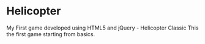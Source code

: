 Helicopter
==========

My First game developed using HTML5 and jQuery - Helicopter Classic
This the first game starting from basics.
